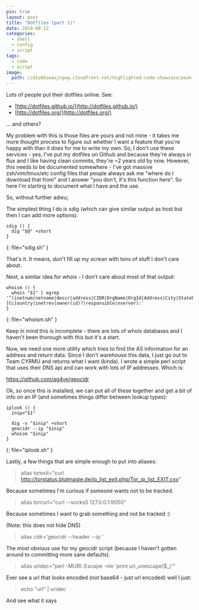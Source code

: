 ```yaml
---
pin: true
layout: post
title: "Dotfiles (part 1)"                                       
date: 2014-08-12
categories:                                         
  - shell
  - config
  - script
tags:
  - code
  - script
image:
  path: //d1u9biwaxjngwg.cloudfront.net/highlighted-code-showcase/peak-140.jpg
---
```


Lots of people put their dotfiles online. See:

* [http://dotfiles.github.io/](http://dotfiles.github.io/)
* [http://dotfiles.org/](http://dotfiles.org/)

... and others?

My problem with this is those files are yours and not mine - it takes me more thought process to figure out whether I want a feature that you're happy with than it does for me to write my own. So, I don't use these services - yes, I've put my dotfiles on Github and because they're always in flux and I like having clean commits, they're ~2 years old by now. However, this needs to be documented somewhere - I've got massive zsh/vim/tmux/etc config files that people always ask me "where do I download that from" and I answer "you don't, it's this function here". So here I'm starting to document what I have and the use.

So, without further adieu;

The simplest thing I do is sdig (which can give similar output as host but then I can add more options):

```shell
sdig () {
  dig "$@" +short
}
```
{: file="sdig.sh" }

That's it. It means, don't fill up my screan with tons of stuff I don't care about.

Next, a similar idea for whois - I don't care about most of that output:

```shell
whoism () {
  whois "$1" | egrep '^(inetnum|netname|descr|address|CIDR|OrgName|OrgId|Address|City|StateProv|PostalCode|[Cc]ountry|inetrev|owner(id)?|responsible|nserver):'
}
```
{: file="whoism.sh" }

Keep in mind this is incomplete - there are lots of whois databases and I haven't been thorough with this but it's a start.

Now, we need one more utility which tries to find the AS information for an address and return data. Since I don't warehouse this data, I just go out to Team CYRMU and returns what I want (kinda). I wrote a simple perl script that uses their DNS api and can work with lots of IP addresses. Which is:

https://github.com/ag4ve/geocidr

Ok, so once this is installed, we can put all of these together and get a bit of info on an IP (and sometimes things differ between lookup types):

```shell
iplook () {
  inip="$1"

  dig -x "$inip" +short
  geocidr --ip "$inip"
  whoism "$inip"
}
```
{: file="iplook.sh" }

Lastly, a few things that are simple enough to put into aliases:

> alias torexit="curl http://torstatus.blutmagie.de/ip_list_exit.php/Tor_ip_list_EXIT.csv"

Because sometimes I'm curious if someone wants not to be tracked.

> alias torcurl="curl --socks5 127.0.0.1:9050"

Because sometimes I want to grab something and not be tracked :)

(Note: this does not hide DNS)

> alias cidr='geocidr --header --ip '

The most obvious use for my geocidr script (because I haven't gotten around to committing more sane defaults).

> alias uridec="perl -MURI::Escape -nle 'print uri_unescape(\$_)'"

Ever see a url that looks encoded (not base64 - just url encoded) well I just:

> echo "url" \| uridec

And see what it says

